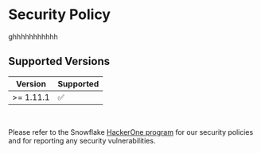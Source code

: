 # Security Policy
ghhhhhhhhhhh
## Supported Versions

| Version   | Supported |
| --------- | --------- |
| >= 1.11.1 | ✅        |

</br>

Please refer to the Snowflake [HackerOne program](https://hackerone.com/snowflake?type=team) for our security policies and for reporting any security vulnerabilities.
